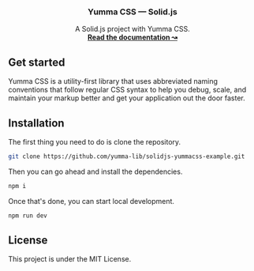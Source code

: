 <h3 align="center">Yumma CSS — Solid.js</h3>

<p align="center">
  A Solid.js project with Yumma CSS.
  <br>
  <a href="https://yummacss.com"><strong>Read the documentation ↝</strong></a>

## Get started

Yumma CSS is a utility-first library that uses abbreviated naming conventions that follow regular CSS syntax to help you debug, scale, and maintain your markup better and get your application out the door faster.

## Installation

The first thing you need to do is clone the repository.

```bash
git clone https://github.com/yumma-lib/solidjs-yummacss-example.git
```

Then you can go ahead and install the dependencies.

```bash
npm i
```

Once that's done, you can start local development.

```bash
npm run dev
```

## License

This project is under the MIT License.
